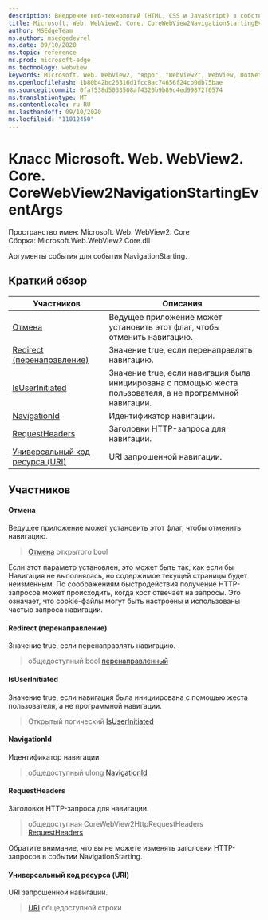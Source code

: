 ```yaml
---
description: Внедрение веб-технологий (HTML, CSS и JavaScript) в собственные приложения с помощью элемента управления Microsoft Edge WebView2
title: Microsoft. Web. WebView2. Core. CoreWebView2NavigationStartingEventArgs
author: MSEdgeTeam
ms.author: msedgedevrel
ms.date: 09/10/2020
ms.topic: reference
ms.prod: microsoft-edge
ms.technology: webview
keywords: Microsoft. Web. WebView2, "ядро", "WebView2", WebView, DotNet, WPF, WinForms, App, EDGE, CoreWebView2, CoreWebView2Controller, браузерный элемент управления, EDGE HTML, Microsoft. Web. WebView2
ms.openlocfilehash: 1b80b42bc26316d1fcc8ac74656f24cb0db75bae
ms.sourcegitcommit: 0faf538d5033508af4320b9b89c4ed99872f0574
ms.translationtype: MT
ms.contentlocale: ru-RU
ms.lasthandoff: 09/10/2020
ms.locfileid: "11012450"
---
```

# Класс Microsoft. Web. WebView2. Core. CoreWebView2NavigationStartingEventArgs 

Пространство имен: Microsoft. Web. WebView2. Core \
Сборка: Microsoft.Web.WebView2.Core.dll

Аргументы события для события NavigationStarting.

## Краткий обзор

 Участников                        | Описания
--------------------------------|---------------------------------------------
[Отмена](#cancel) | Ведущее приложение может установить этот флаг, чтобы отменить навигацию.
[Redirect (перенаправление)](#isredirected) | Значение true, если перенаправлять навигацию.
[IsUserInitiated](#isuserinitiated) | Значение true, если навигация была инициирована с помощью жеста пользователя, а не программной навигации.
[NavigationId](#navigationid) | Идентификатор навигации.
[RequestHeaders](#requestheaders) | Заголовки HTTP-запроса для навигации.
[Универсальный код ресурса (URI)](#uri) | URI запрошенной навигации.

## Участников

#### Отмена 

Ведущее приложение может установить этот флаг, чтобы отменить навигацию.

> [Отмена](#cancel) открытого bool

Если этот параметр установлен, это может быть так, как если бы Навигация не выполнялась, но содержимое текущей страницы будет неизменным. По соображениям быстродействия получение HTTP-запросов может происходить, когда хост отвечает на запросы. Это означает, что cookie-файлы могут быть настроены и использованы частью запроса навигации.

#### Redirect (перенаправление) 

Значение true, если перенаправлять навигацию.

> общедоступный bool [перенаправленный](#isredirected)

#### IsUserInitiated 

Значение true, если навигация была инициирована с помощью жеста пользователя, а не программной навигации.

> Открытый логический [IsUserInitiated](#isuserinitiated)

#### NavigationId 

Идентификатор навигации.

> общедоступный ulong [NavigationId](#navigationid)

#### RequestHeaders 

Заголовки HTTP-запроса для навигации.

> общедоступная CoreWebView2HttpRequestHeaders [RequestHeaders](#requestheaders)

Обратите внимание, что вы не можете изменять заголовки HTTP-запросов в событии NavigationStarting.

#### Универсальный код ресурса (URI) 

URI запрошенной навигации.

> [URI](#uri) общедоступной строки

